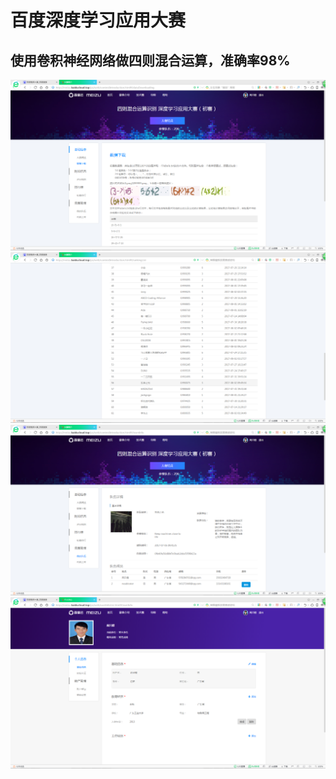 # 百度深度学习应用大赛
## 使用卷积神经网络做四则混合运算，准确率98%
![image](https://github.com/liangzhicheng120/AI-IMG/blob/master/img/1.png)
![image](https://github.com/liangzhicheng120/AI-IMG/blob/master/img/2.png)
![image](https://github.com/liangzhicheng120/AI-IMG/blob/master/img/3.png)
![image](https://github.com/liangzhicheng120/AI-IMG/blob/master/img/4.png)
